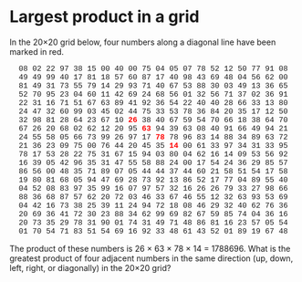 # Largest product in a grid
In the 20×20 grid below, four numbers along a diagonal line have been marked in red.

<p style="font-family:'courier new';text-align:center;font-size:10pt;">
         08 02 22 97 38 15 00 40 00 75 04 05 07 78 52 12 50 77 91 08<br>
         49 49 99 40 17 81 18 57 60 87 17 40 98 43 69 48 04 56 62 00<br>
         81 49 31 73 55 79 14 29 93 71 40 67 53 88 30 03 49 13 36 65<br>
         52 70 95 23 04 60 11 42 69 24 68 56 01 32 56 71 37 02 36 91<br>
         22 31 16 71 51 67 63 89 41 92 36 54 22 40 40 28 66 33 13 80<br>
         24 47 32 60 99 03 45 02 44 75 33 53 78 36 84 20 35 17 12 50<br>
         32 98 81 28 64 23 67 10 <span style="color:#ff0000;"><b>26</b></span> 38 40 67 59 54 70 66 18 38 64 70<br>
         67 26 20 68 02 62 12 20 95 <span style="color:#ff0000;"><b>63</b></span> 94 39 63 08 40 91 66 49 94 21<br>
         24 55 58 05 66 73 99 26 97 17 <span style="color:#ff0000;"><b>78</b></span> 78 96 83 14 88 34 89 63 72<br>
         21 36 23 09 75 00 76 44 20 45 35 <span style="color:#ff0000;"><b>14</b></span> 00 61 33 97 34 31 33 95<br>
         78 17 53 28 22 75 31 67 15 94 03 80 04 62 16 14 09 53 56 92<br>
         16 39 05 42 96 35 31 47 55 58 88 24 00 17 54 24 36 29 85 57<br>
         86 56 00 48 35 71 89 07 05 44 44 37 44 60 21 58 51 54 17 58<br>
         19 80 81 68 05 94 47 69 28 73 92 13 86 52 17 77 04 89 55 40<br>
         04 52 08 83 97 35 99 16 07 97 57 32 16 26 26 79 33 27 98 66<br>
         88 36 68 87 57 62 20 72 03 46 33 67 46 55 12 32 63 93 53 69<br>
         04 42 16 73 38 25 39 11 24 94 72 18 08 46 29 32 40 62 76 36<br>
         20 69 36 41 72 30 23 88 34 62 99 69 82 67 59 85 74 04 36 16<br>
         20 73 35 29 78 31 90 01 74 31 49 71 48 86 81 16 23 57 05 54<br>
         01 70 54 71 83 51 54 69 16 92 33 48 61 43 52 01 89 19 67 48<br></p>

The product of these numbers is 26 × 63 × 78 × 14 = 1788696.
What is the greatest product of four adjacent numbers in the same direction (up, down, left, right, or diagonally) in the 20×20 grid?